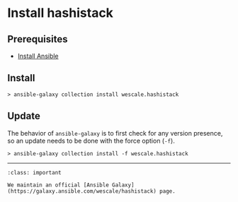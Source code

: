 # Install hashistack

## Prerequisites

* [Install Ansible](https://docs.ansible.com/ansible/latest/installation_guide/intro_installation.html)

## Install

```{code-block}
> ansible-galaxy collection install wescale.hashistack
```

## Update

The behavior of `ansible-galaxy` is to first check for any version presence, so an update
needs to be done with the force option (`-f`).

```{code-block}
> ansible-galaxy collection install -f wescale.hashistack
```

----

```{admonition} Ansible Galaxy
:class: important

We maintain an official [Ansible Galaxy](https://galaxy.ansible.com/wescale/hashistack) page.
```

